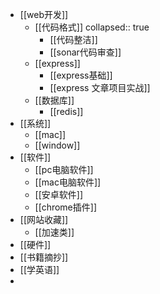 - [[web开发]]
	- [[代码格式]]
	  collapsed:: true
		- [[代码整洁]]
		- [[sonar代码审查]]
	- [[express]]
		- [[express基础]]
		- [[express 文章项目实战]]
	- [[数据库]]
		- [[redis]]
- [[系统]]
	- [[mac]]
	- [[window]]
- [[软件]]
	- [[pc电脑软件]]
	- [[mac电脑软件]]
	- [[安卓软件]]
	- [[chrome插件]]
- [[网站收藏]]
	- [[加速类]]
- [[硬件]]
- [[书籍摘抄]]
- [[学英语]]
-
